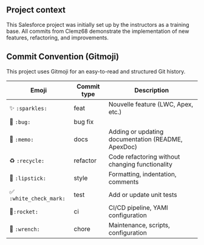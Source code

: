 ## Project context
This Salesforce project was initially set up by the instructors as a training base.
All commits from Clemz68 demonstrate the implementation of new features, refactoring, and improvements.

## Commit Convention (Gitmoji)

This project uses Gitmoji for an easy-to-read and structured Git history.

| Emoji | Commit type | Description |
|-------|----------------|-------------|
| ✨ `:sparkles:` | feat | Nouvelle feature (LWC, Apex, etc.) |
| 🐛 `:bug:` | bug fix |
| 📝 `:memo:` | docs | Adding or updating documentation (README, ApexDoc) |
| ♻️ `:recycle:` | refactor | Code refactoring without changing functionality |
| 💄 `:lipstick:` | style | Formatting, indentation, comments |
| ✅ `:white_check_mark:` | test | Add or update unit tests |
| 🚀`:rocket:`| ci | CI/CD pipeline, YAMl configuration |
| 🔧 `:wrench:` | chore | Maintenance, scripts, configuration |